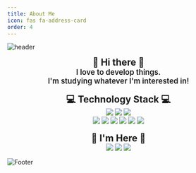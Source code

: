 ```yaml
---
title: About Me
icon: fas fa-address-card
order: 4
---
```


![header](https://capsule-render.vercel.app/api?type=waving&color=0:FFB2D9,100:A566FF&height=165&section=header&text=action_speaks();&fontSize=65&fontColor=FFFFFF)

<div align=center>
<span style="font-weight:700; font-size:1.5em;">👏 Hi there 👏</span>
<br>
<span style="font-weight:600; font-size:1.2em;">
I love to develop things.<br>
I'm studying whatever I'm interested in!
</span>
<br><br>
<span style="font-weight:700; font-size:1.5em;">💻 Technology Stack 💻</span>
<br>
<img src="https://img.shields.io/badge/HTML5-E34F26?style=flat-square&logo=HTML5&logoColor=white"/>
<img src="https://img.shields.io/badge/CSS3-1572B6?style=flat-square&logo=CSS3&logoColor=white"/>
<img src="https://img.shields.io/badge/JavaScript-F7DF1E?style=flat-square&logo=JavaScript&logoColor=white"/>
<br>
<img src="https://img.shields.io/badge/Python-3776AB?style=flat-square&logo=Python&logoColor=white"/>
<img src="https://img.shields.io/badge/PHP-777BB4?style=flat-square&logo=Php&logoColor=white"/>
<img src="https://img.shields.io/badge/MySql-4479A1?style=flat-square&logo=MySql&logoColor=white"/>
<img src="https://img.shields.io/badge/Swift-F05138?style=flat-square&logo=Swift&logoColor=white"/>
<img src="https://img.shields.io/badge/C%23-239120?style=flat-square&logo=Csharp&logoColor=white"/>
<img src="https://img.shields.io/badge/Unity-black?style=flat-square&logo=Unity&logoColor=white"/>
<br><br>
<span style="font-weight:700; font-size:1.5em;">🌈 I'm Here 🌈</span>
<br>
<a href="https://github.com/sookyeongyeom"><img src="https://img.shields.io/badge/Github-181717?style=flat-square&logo=Github&logoColor=white"/></a>
<a href="https://sookyeongyeom.github.io/"><img src="https://img.shields.io/badge/GitPages-DA8B8B?style=flat-square&logo=Github&logoColor=white"/></a>
<a href="https://bepolar.tistory.com"><img src="https://img.shields.io/badge/BePolar-00a3d2?style=flat-square&logo=Github&logoColor=white"/></a>
</div>

![Footer](https://capsule-render.vercel.app/api?type=waving&color=0:FFB2D9,100:A566FF&height=160&section=footer)